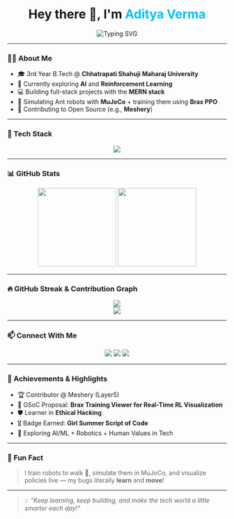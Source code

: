 <!-- README for GitHub Profile: itsadityaaaaa -->

<h1 align="center">
  Hey there 👋, I'm <span style="color:#00BFFF">Aditya Verma</span>
</h1>

<p align="center">
  <img src="https://readme-typing-svg.herokuapp.com?font=Fira+Code&size=24&duration=3000&pause=1000&color=00BFFF&center=true&vCenter=true&width=800&lines=Front-End+%26+MERN+Stack+Dev;Open+Source+Contributor+%7C+AI+Enthusiast;Tech+Explorer" alt="Typing SVG" />
</p>

---

### 🧑‍💻 About Me

- 🎓 3rd Year B.Tech @ **Chhatrapati Shahuji Maharaj University** 
- 🌱 Currently exploring **AI** and **Reinforcement Learning**
- 💻 Building full-stack projects with the **MERN stack**
- 🧠 Simulating Ant robots with **MuJoCo** + training them using **Brax PPO**
- 🤝 Contributing to Open Source (e.g., **Meshery**)

---

### 🚀 Tech Stack

<p align="center">
  <img src="https://skillicons.dev/icons?i=html,css,js,react,nodejs,express,mongodb,java,python,git,github,vscode,figma" />
</p>

---

### 📊 GitHub Stats

<p align="center">
  <img src="https://github-readme-stats.vercel.app/api?username=itsadityaaaaa&show_icons=true&theme=tokyonight" height="180" />
  <img src="https://github-readme-stats.vercel.app/api/top-langs/?username=itsadityaaaaa&layout=compact&theme=tokyonight" height="180" />
</p>

---

### 🔥 GitHub Streak & Contribution Graph

<p align="center">
  <img src="https://github-readme-streak-stats.herokuapp.com/?user=itsadityaaaaa&theme=tokyonight" />
  <br/>
  <img src="https://activity-graph.herokuapp.com/graph?username=itsadityaaaaa&theme=tokyonight&hide_border=true" />
</p>

---

### 📫 Connect With Me

<p align="center">
  <a href="https://www.linkedin.com/in/aditya-verma-3096b3249/"><img src="https://img.shields.io/badge/LinkedIn-Aditya%20Verma-blue?logo=linkedin&style=for-the-badge" /></a>
  <a href="mailto:vaditya094@gmail.com"><img src="https://img.shields.io/badge/Gmail-adityaverma@gmail.com-D14836?logo=gmail&style=for-the-badge" /></a>
  <a href="https://wa.me/917390068599"><img src="https://img.shields.io/badge/WhatsApp-Message-25D366?logo=whatsapp&style=for-the-badge" /></a>
</p>

---

### 🏅 Achievements & Highlights

- 🏆 Contributor @ Meshery (Layer5)
- 📘 GSoC Proposal: **Brax Training Viewer for Real-Time RL Visualization**
- 🛡️ Learner in **Ethical Hacking**
- 🎖️ Badge Earned: **Girl Summer Script of Code**
- 🧠 Exploring AI/ML + Robotics + Human Values in Tech

---

### 🎉 Fun Fact

> I train robots to walk 🐜, simulate them in MuJoCo, and visualize policies live — my bugs literally **learn** and **move**!

---

> 💡 _"Keep learning, keep building, and make the tech world a little smarter each day!"_
